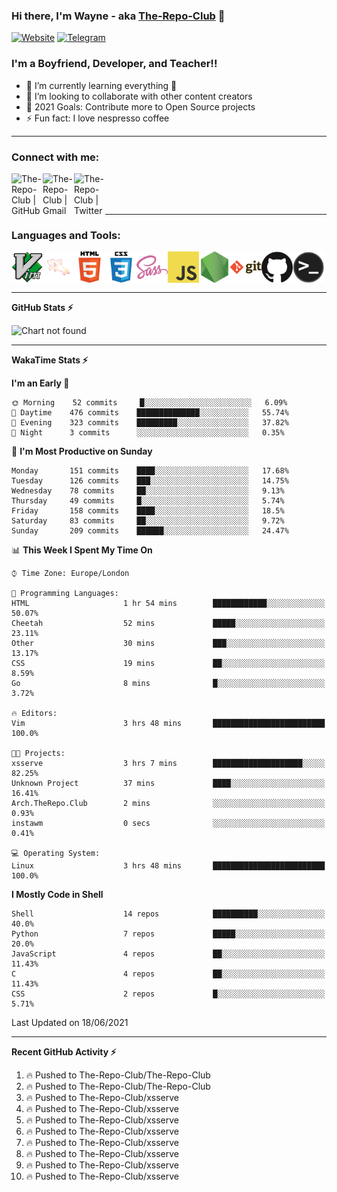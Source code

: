 ### Hi there, I'm Wayne - aka [The-Repo-Club][website] 👋

[![Website](https://img.shields.io/website?label=github.com/The-Repo-Club/&color=orange&style=flat-square&url=https://github.com/The-Repo-Club/)][website]
[![Telegram](https://img.shields.io/badge/Chat%20on-Telegram-orange.svg?color=orange&logo=telegram&style=flat-square)][telegram]

### I'm a Boyfriend, Developer, and Teacher!!

- 🌱 I’m currently learning everything 🤣
- 👯 I’m looking to collaborate with other content creators
- 🥅 2021 Goals: Contribute more to Open Source projects
- ⚡ Fun fact: I love nespresso coffee

---
### Connect with me:

[<img align="left" alt="The-Repo-Club | GitHub" width="50px" src="https://cdn.jsdelivr.net/npm/simple-icons@v3/icons/github.svg" />][website]
[<img align="left" alt="The-Repo-Club | Gmail" width="50px" src="https://cdn.jsdelivr.net/npm/simple-icons@v3/icons/gmail.svg" />][email]
[<img align="left" alt="The-Repo-Club | Twitter" width="50px" src="https://cdn.jsdelivr.net/npm/simple-icons@v3/icons/telegram.svg" />][telegram]

[website]: https://github.com/The-Repo-Club/
[email]: mailto:wayne6324@gmail.com
[telegram]: https://t.me/TheRepoClub

<br />
<br />
<br />

---
### Languages and Tools:

<img align="left" alt="Vim" width="50px" src="https://raw.githubusercontent.com/github/explore/80688e429a7d4ef2fca1e82350fe8e3517d3494d/topics/vim/vim.png" />
<img align="left" alt="Fish" width="50px" src="https://raw.githubusercontent.com/github/explore/80688e429a7d4ef2fca1e82350fe8e3517d3494d/topics/fish/fish.png" />
<img align="left" alt="HTML5" width="50px" src="https://raw.githubusercontent.com/github/explore/80688e429a7d4ef2fca1e82350fe8e3517d3494d/topics/html/html.png" />
<img align="left" alt="CSS3" width="50px" src="https://raw.githubusercontent.com/github/explore/80688e429a7d4ef2fca1e82350fe8e3517d3494d/topics/css/css.png" />
<img align="left" alt="Sass" width="50px" src="https://raw.githubusercontent.com/github/explore/80688e429a7d4ef2fca1e82350fe8e3517d3494d/topics/sass/sass.png" />
<img align="left" alt="JavaScript" width="50px" src="https://raw.githubusercontent.com/github/explore/80688e429a7d4ef2fca1e82350fe8e3517d3494d/topics/javascript/javascript.png" />
<img align="left" alt="Node.js" width="50px" src="https://raw.githubusercontent.com/github/explore/80688e429a7d4ef2fca1e82350fe8e3517d3494d/topics/nodejs/nodejs.png" />
<img align="left" alt="Git" width="50px" src="https://raw.githubusercontent.com/github/explore/80688e429a7d4ef2fca1e82350fe8e3517d3494d/topics/git/git.png" />
<img align="left" alt="GitHub" width="50px" src="https://raw.githubusercontent.com/github/explore/78df643247d429f6cc873026c0622819ad797942/topics/github/github.png" />
<img align="left" alt="Terminal" width="50px" src="https://raw.githubusercontent.com/github/explore/80688e429a7d4ef2fca1e82350fe8e3517d3494d/topics/terminal/terminal.png" />

<br />
<br />
<br />

---

**GitHub Stats ⚡**

![Chart not found](https://github-readme-stats.vercel.app/api?username=The-Repo-Club&theme=tokyonight&show_icons=true&count_private=true&hide_border=true&include_all_commits=true&custom_title=The-Repo-Club%27s+GitHub+Stats)


---

**WakaTime Stats ⚡**

<!--START_SECTION:waka-->
**I'm an Early 🐤** 

```text
🌞 Morning    52 commits     █░░░░░░░░░░░░░░░░░░░░░░░░   6.09% 
🌆 Daytime    476 commits    ██████████████░░░░░░░░░░░   55.74% 
🌃 Evening    323 commits    █████████░░░░░░░░░░░░░░░░   37.82% 
🌙 Night      3 commits      ░░░░░░░░░░░░░░░░░░░░░░░░░   0.35%

```
📅 **I'm Most Productive on Sunday** 

```text
Monday       151 commits    ████░░░░░░░░░░░░░░░░░░░░░   17.68% 
Tuesday      126 commits    ███░░░░░░░░░░░░░░░░░░░░░░   14.75% 
Wednesday    78 commits     ██░░░░░░░░░░░░░░░░░░░░░░░   9.13% 
Thursday     49 commits     █░░░░░░░░░░░░░░░░░░░░░░░░   5.74% 
Friday       158 commits    ████░░░░░░░░░░░░░░░░░░░░░   18.5% 
Saturday     83 commits     ██░░░░░░░░░░░░░░░░░░░░░░░   9.72% 
Sunday       209 commits    ██████░░░░░░░░░░░░░░░░░░░   24.47%

```


📊 **This Week I Spent My Time On** 

```text
⌚︎ Time Zone: Europe/London

💬 Programming Languages: 
HTML                     1 hr 54 mins        ████████████░░░░░░░░░░░░░   50.07% 
Cheetah                  52 mins             █████░░░░░░░░░░░░░░░░░░░░   23.11% 
Other                    30 mins             ███░░░░░░░░░░░░░░░░░░░░░░   13.17% 
CSS                      19 mins             ██░░░░░░░░░░░░░░░░░░░░░░░   8.59% 
Go                       8 mins              █░░░░░░░░░░░░░░░░░░░░░░░░   3.72%

🔥 Editors: 
Vim                      3 hrs 48 mins       █████████████████████████   100.0%

🐱‍💻 Projects: 
xsserve                  3 hrs 7 mins        ████████████████████░░░░░   82.25% 
Unknown Project          37 mins             ████░░░░░░░░░░░░░░░░░░░░░   16.41% 
Arch.TheRepo.Club        2 mins              ░░░░░░░░░░░░░░░░░░░░░░░░░   0.93% 
instawm                  0 secs              ░░░░░░░░░░░░░░░░░░░░░░░░░   0.41%

💻 Operating System: 
Linux                    3 hrs 48 mins       █████████████████████████   100.0%

```

**I Mostly Code in Shell** 

```text
Shell                    14 repos            ██████████░░░░░░░░░░░░░░░   40.0% 
Python                   7 repos             █████░░░░░░░░░░░░░░░░░░░░   20.0% 
JavaScript               4 repos             ██░░░░░░░░░░░░░░░░░░░░░░░   11.43% 
C                        4 repos             ██░░░░░░░░░░░░░░░░░░░░░░░   11.43% 
CSS                      2 repos             █░░░░░░░░░░░░░░░░░░░░░░░░   5.71%

```



 Last Updated on 18/06/2021
<!--END_SECTION:waka-->

---

**Recent GitHub Activity :zap:**

<!--START_SECTION:activity-->
1. 🔥 Pushed to The-Repo-Club/The-Repo-Club
2. 🔥 Pushed to The-Repo-Club/The-Repo-Club
3. 🔥 Pushed to The-Repo-Club/xsserve
4. 🔥 Pushed to The-Repo-Club/xsserve
5. 🔥 Pushed to The-Repo-Club/xsserve
6. 🔥 Pushed to The-Repo-Club/xsserve
7. 🔥 Pushed to The-Repo-Club/xsserve
8. 🔥 Pushed to The-Repo-Club/xsserve
9. 🔥 Pushed to The-Repo-Club/xsserve
10. 🔥 Pushed to The-Repo-Club/xsserve
<!--END_SECTION:activity-->